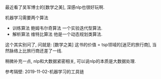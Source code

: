 最近看了吴军博士的[数学之美], 深感nlp也很好玩啊.

机器学习需要两个算法

- 训练算法 鲍姆韦尔奇算法 一个实验迭代型算法. 
- 解析算法 维特比算法 他是一个动态规划类算法. 

这个其实别问了, 问就是: [数学之美] 这书的价值 = tsp领域的[迷茫的旅行商], 当然脉络上比旅行商还差了一线. 



稍微补充一点, nlp和大数据紧密相关, 可以说nlp的本质是大数据处理.

参考隔壁: 2019-11-02-机器学习的工具链

